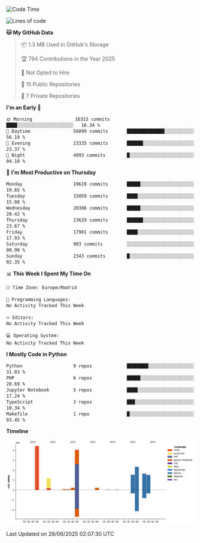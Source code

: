 <!--START_SECTION:waka-->
![Code Time](http://img.shields.io/badge/Code%20Time-839%20hrs%2038%20mins-blue)

![Lines of code](https://img.shields.io/badge/From%20Hello%20World%20I%27ve%20Written-17.4%20million%20lines%20of%20code-blue)

**🐱 My GitHub Data** 

> 📦 1.3 MB Used in GitHub's Storage 
 > 
> 🏆 794 Contributions in the Year 2025
 > 
> 🚫 Not Opted to Hire
 > 
> 📜 15 Public Repositories 
 > 
> 🔑 7 Private Repositories 
 > 
**I'm an Early 🐤** 

```text
🌞 Morning                16313 commits       ████░░░░░░░░░░░░░░░░░░░░░   16.34 % 
🌆 Daytime                56099 commits       ██████████████░░░░░░░░░░░   56.19 % 
🌃 Evening                23335 commits       ██████░░░░░░░░░░░░░░░░░░░   23.37 % 
🌙 Night                  4093 commits        █░░░░░░░░░░░░░░░░░░░░░░░░   04.10 % 
```
📅 **I'm Most Productive on Thursday** 

```text
Monday                   19619 commits       █████░░░░░░░░░░░░░░░░░░░░   19.65 % 
Tuesday                  15059 commits       ████░░░░░░░░░░░░░░░░░░░░░   15.08 % 
Wednesday                20386 commits       █████░░░░░░░░░░░░░░░░░░░░   20.42 % 
Thursday                 23629 commits       ██████░░░░░░░░░░░░░░░░░░░   23.67 % 
Friday                   17901 commits       ████░░░░░░░░░░░░░░░░░░░░░   17.93 % 
Saturday                 903 commits         ░░░░░░░░░░░░░░░░░░░░░░░░░   00.90 % 
Sunday                   2343 commits        █░░░░░░░░░░░░░░░░░░░░░░░░   02.35 % 
```


📊 **This Week I Spent My Time On** 

```text
🕑︎ Time Zone: Europe/Madrid

💬 Programming Languages: 
No Activity Tracked This Week

🔥 Editors: 
No Activity Tracked This Week

💻 Operating System: 
No Activity Tracked This Week
```

**I Mostly Code in Python** 

```text
Python                   9 repos             ████████░░░░░░░░░░░░░░░░░   31.03 % 
PHP                      6 repos             █████░░░░░░░░░░░░░░░░░░░░   20.69 % 
Jupyter Notebook         5 repos             ████░░░░░░░░░░░░░░░░░░░░░   17.24 % 
TypeScript               3 repos             ███░░░░░░░░░░░░░░░░░░░░░░   10.34 % 
Makefile                 1 repo              █░░░░░░░░░░░░░░░░░░░░░░░░   03.45 % 
```



**Timeline**

![Lines of Code chart](https://raw.githubusercontent.com/danisoronellas/danisoronellas/main/assets/bar_graph.png)


 Last Updated on 28/06/2025 02:07:30 UTC
<!--END_SECTION:waka-->
